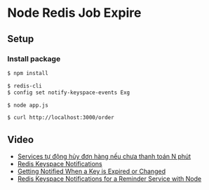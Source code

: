 # Node Redis Job Expire

## Setup
### Install package
```sh 
$ npm install
```

```sh
$ redis-cli
$ config set notify-keyspace-events Exg
```

```sh
$ node app.js

$ curl http://localhost:3000/order
```

## Video
- [Services tự động hủy đơn hàng nếu chưa thanh toán N phút](https://www.youtube.com/watch?v=tIuUXU2Zf04)
- [Redis Keyspace Notifications](https://redis.io/topics/notifications)
- [Getting Notified When a Key is Expired or Changed](https://medium.com/nerd-for-tech/redis-getting-notified-when-a-key-is-expired-or-changed-ca3e1f1c7f0a)
- [Redis Keyspace Notifications for a Reminder Service with Node](https://medium.com/@micah1powell/using-redis-keyspace-notifications-for-a-reminder-service-with-node-c05047befec3)
